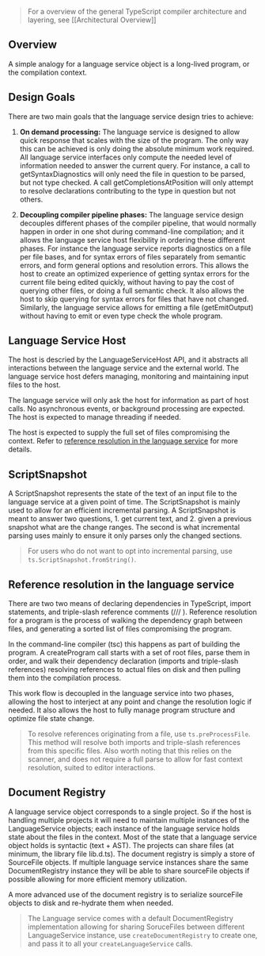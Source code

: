 > For a overview of the general TypeScript compiler architecture and layering, see [[Architectural Overview]]

## Overview

A simple analogy for a language service object is a long-lived program, or the compilation context. 

## Design Goals

There are two main goals that the language service design tries to achieve:

1. **On demand processing:**
The language service is designed to allow quick response that scales with the size of the program. The only way this can be achieved is only doing the absolute minimum work required. All language service interfaces only compute the needed level of information needed to answer the current query. For instance, a call to getSyntaxDiagnostics will only need the file in question to be parsed, but not type checked. A call getCompletionsAtPosition will only attempt to resolve declarations contributing to the type in question but not others.

2. **Decoupling compiler pipeline phases:** 
The language service design decouples different phases of the compiler pipeline, that would normally happen in order in one shot during command-line compilation; and it allows the language service host flexibility in ordering these different phases. 
For instance the language service reports diagnostics on a file per file bases, and for syntax errors of files separately from semantic errors, and form general options and resolution errors. This allows the host to create an optimized experience of getting syntax errors for the current file being edited quickly, without having to pay the cost of querying other files, or doing a full semantic check. It also allows the host to skip querying for syntax errors for files that have not changed. Similarly, the language service allows for emitting a file (getEmitOutput) without having to emit or even type check the whole program.

## Language Service Host

The host is descried by the LanguageServiceHost API, and it abstracts all interactions between the language service and the external world. The language service host defers managing, monitoring and maintaining input files to the host.

The language service will only ask the host for information as part of host calls. No asynchronous events, or background processing are expected. The host is expected to manage threading if needed.

The host is expected to supply the full set of files compromising the context. Refer to [reference resolution in the language service](https://github.com/Microsoft/TypeScript/wiki/Language-Service-API#reference-resolution-in-the-language-service) for more details.

## ScriptSnapshot
A ScriptSnapshot represents the state of the text of an input file to the language service at a given point of time. The ScriptSnapshot is mainly used to allow for an efficient incremental parsing. A ScriptSnapshot is meant to answer two questions, 1. get current text, and 2. given a previous snapshot what are the change ranges. The second is what incremental parsing uses mainly to ensure it only parses only the changed sections.

> For users who do not want to opt into incremental parsing, use `ts.ScriptSnapshot.fromString()`.

## Reference resolution in the language service
There are two two means of declaring dependencies in TypeScript, import statements, and triple-slash reference comments (/// <reference path="" />). Reference resolution for a program is the process of walking the dependency graph between files, and generating a sorted list of files compromising the program. 

In the command-line compiler (tsc) this happens as part of building the program. A createProgram call starts with a set of root files, parse them in order, and walk their dependency declaration (imports and triple-slash references) resolving references to actual files on disk and then pulling them into the compilation process.

This work flow is decoupled in the language service into two phases, allowing the host to interject at any point and change the resolution logic if needed. It also allows the host to fully manage program structure and optimize file state change.

> To resolve references originating from a file, use `ts.preProcessFile`. This method will resolve both imports and triple-slash references from this specific files. Also worth noting that this relies on the scanner, and does not require a full parse to allow for fast context resolution, suited to editor interactions.

## Document Registry

A language service object corresponds to a single project. So if the host is handling multiple projects it will need to maintain multiple instances of the LanguageService objects; each instance of the language service holds state about the files in the context. Most of the state that a language service object holds is syntactic (text + AST). The projects can share files (at minimum, the library file lib.d.ts). The document registry is simply a store of SourceFile objects. If multiple language service instances share the same DocumentRegistry instance they will be able to share sourceFile objects if possible allowing for more efficient memory utilization.

A more advanced use of the document registry is to serialize sourceFile objects to disk and re-hydrate them when needed.

> The Language service comes with a default DocumentRegistry implementation allowing for sharing SoruceFiles between different LanguageService instance, use `createDocumentRegistry` to create one, and pass it to all your `createLanguageService` calls.